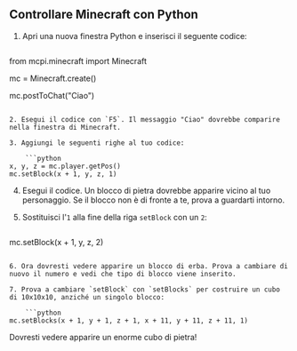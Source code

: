## Controllare Minecraft con Python

1. Apri una nuova finestra Python e inserisci il seguente codice:
    
    ```python
from mcpi.minecraft import Minecraft 

mc = Minecraft.create() 

mc.postToChat("Ciao")
```

2. Esegui il codice con `F5`. Il messaggio "Ciao" dovrebbe comparire nella finestra di Minecraft.

3. Aggiungi le seguenti righe al tuo codice:
    
    ```python
x, y, z = mc.player.getPos()
mc.setBlock(x + 1, y, z, 1)
```

4. Esegui il codice. Un blocco di pietra dovrebbe apparire vicino al tuo personaggio. Se il blocco non è di fronte a te, prova a guardarti intorno.

5. Sostituisci l'`1` alla fine della riga `setBlock` con un `2`:
    
    ```python
mc.setBlock(x + 1, y, z, 2)
```

6. Ora dovresti vedere apparire un blocco di erba. Prova a cambiare di nuovo il numero e vedi che tipo di blocco viene inserito.

7. Prova a cambiare `setBlock` con `setBlocks` per costruire un cubo di 10x10x10, anziché un singolo blocco:
    
    ```python
mc.setBlocks(x + 1, y + 1, z + 1, x + 11, y + 11, z + 11, 1)
```

Dovresti vedere apparire un enorme cubo di pietra!